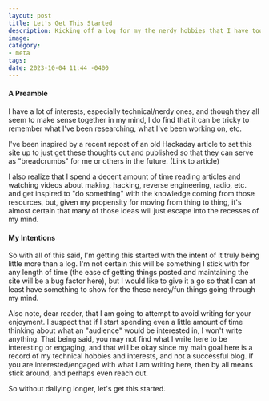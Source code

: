 ```yaml
---
layout: post
title: Let's Get This Started
description: Kicking off a log for my the nerdy hobbies that I have too many of
image:
category:
- meta
tags:
date: 2023-10-04 11:44 -0400
---
```

#### A Preamble
I have a lot of interests, especially technical/nerdy ones, and though they all 
seem to make sense together in my mind, I do find that it can be tricky to remember
what I've been researching, what I've been working on, etc.

I've been inspired by a recent repost of an old Hackaday article to set this site
up to just get these thoughts out and published so that they can serve as "breadcrumbs"
for me or others in the future. (Link to article)

I also realize that I spend a decent amount of time reading articles and watching videos
about making, hacking, reverse engineering, radio, etc. and get inspired to "do something" 
with the knowledge coming from those resources, but, given my propensity for moving from
thing to thing, it's almost certain that many of those ideas will just escape into the
recesses of my mind.

#### My Intentions

So with all of this said, I'm getting this started with the intent of it truly being little
more than a log. I'm not certain this will be something I stick with for any length of
time (the ease of getting things posted and maintaining the site will be a bug factor here),
but I would like to give it a go so that I can at least have something to show for the
these nerdy/fun things going through my mind.

Also note, dear reader, that I am going to attempt to avoid writing for your enjoyment.
I suspect that if I start spending even a little amount of time thinking about what an 
"audience" would be interested in, I won't write anything. That being said, you may not
find what I write here to be interesting or engaging, and that will be okay since my main
goal here is a record of my technical hobbies and interests, and not a successful blog. If
you are interested/engaged with what I am writing here, then by all means stick around,
and perhaps even reach out.

So without dallying longer, let's get this started.
